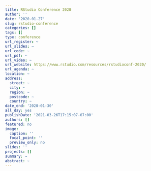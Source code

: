 ```yaml
---
title: RStudio Conference 2020
author: ''
date: '2020-01-27'
slug: rstudio-conference
categories: []
tags: []
type: conference
url_register: ~
url_slides: ~
url_code: ~
url_pdf: ~
url_video: ~
url_website: https://www.rstudio.com/resources/rstudioconf-2020/
url_agenda: ~
location: ~
address:
  street: ~
  city: ~
  region: ~
  postcode: ~
  country: ~
date_end: '2020-01-30'
all_day: yes
publishDate: '2021-03-26T17:15:07-07:00'
authors: []
featured: no
image:
  caption: ''
  focal_point: ''
  preview_only: no
slides: ''
projects: []
summary: ~
abstract: ~
---
```


<!--more-->
